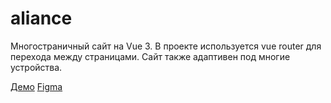 # aliance

Многостраничный сайт на Vue 3. В проекте используется vue router для перехода между страницами. 
Сайт также адаптивен под многие устройства.

[Демо](https://capable-gnome-e5eed8.netlify.app/)
[Figma](https://www.figma.com/file/HSAH0sO9mmPlAzVISIQxoq/Aliance-Production)
